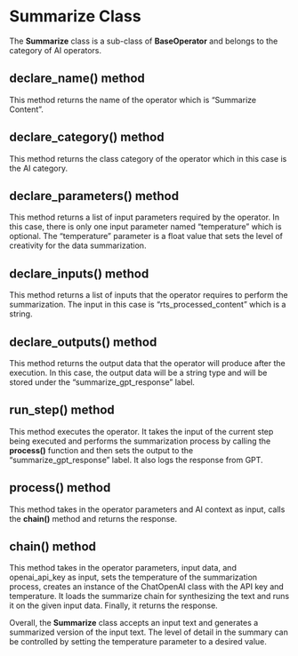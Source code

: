 # **Summarize** Class

The **Summarize** class is a sub-class of **BaseOperator** and belongs to the category of AI operators. 

## **declare_name()** method
This method returns the name of the operator which is “Summarize Content”.

## **declare_category()** method
This method returns the class category of the operator which in this case is the AI category.

## **declare_parameters()** method
This method returns a list of input parameters required by the operator. In this case, there is only one input parameter named “temperature” which is optional. The “temperature” parameter is a float value that sets the level of creativity for the data summarization.

## **declare_inputs()** method
This method returns a list of inputs that the operator requires to perform the summarization. The input in this case is “rts_processed_content” which is a string.

## **declare_outputs()** method
This method returns the output data that the operator will produce after the execution. In this case, the output data will be a string type and will be stored under the “summarize_gpt_response” label.

## **run_step()** method
This method executes the operator. It takes the input of the current step being executed and performs the summarization process by calling the **process()** function and then sets the output to the “summarize_gpt_response” label. It also logs the response from GPT.

## **process()** method
This method takes in the operator parameters and AI context as input, calls the **chain()** method and returns the response.

## **chain()** method
This method takes in the operator parameters, input data, and openai_api_key as input, sets the temperature of the summarization process, creates an instance of the ChatOpenAI class with the API key and temperature. It loads the summarize chain for synthesizing the text and runs it on the given input data. Finally, it returns the response.

Overall, the **Summarize** class accepts an input text and generates a summarized version of the input text. The level of detail in the summary can be controlled by setting the temperature parameter to a desired value.